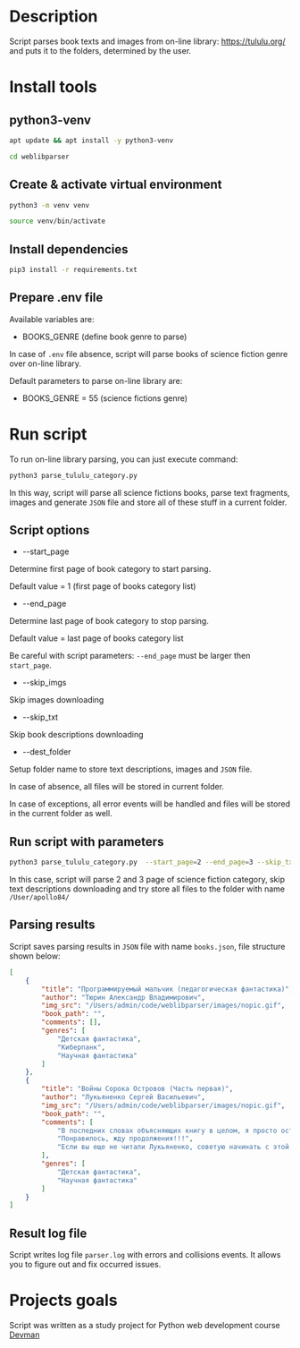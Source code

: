 # Description

Script parses book texts and images from on-line library: https://tululu.org/ and puts it to the folders, determined by the user.

# Install tools

## python3-venv
```bash
apt update && apt install -y python3-venv

cd weblibparser
```

## Create & activate virtual environment
```bash
python3 -m venv venv

source venv/bin/activate
```

## Install dependencies

```bash
pip3 install -r requirements.txt
```

## Prepare .env file

Available variables are:

- BOOKS_GENRE  (define book genre to parse)

In case of `.env` file absence, script will parse books of science fiction genre over on-line library.

Default parameters to parse on-line library are:

- BOOKS_GENRE = 55    (science fictions genre)


# Run script

To run on-line library parsing, you can just execute command:

```bash
python3 parse_tululu_category.py
```

In this way, script will parse all science fictions books, parse text fragments, images and generate `JSON` file and store all of these stuff in a current folder.


## Script options

- --start_page

Determine first page of book category to start parsing.

Default value = 1 (first page of books category list)

- --end_page

Determine last page of book category to stop parsing.

Default value =  last page of books category list

Be careful with script parameters: `--end_page` must be larger then `start_page`.

- --skip_imgs

Skip images downloading

- --skip_txt

Skip book descriptions downloading

- --dest_folder

Setup folder name to store text descriptions, images and `JSON` file.

In case of absence, all files will be stored in current folder.

In case of exceptions, all error events will be handled and files will be stored in the current folder as well.


## Run script with parameters

```bash
python3 parse_tululu_category.py  --start_page=2 --end_page=3 --skip_txt --dest_folder=/User/apollo84/ 
```

In this case, script will parse 2 and 3 page of science fiction category, skip text descriptions downloading and try store all files to the folder with name `/User/apollo84/`

## Parsing results

Script saves parsing results in `JSON` file with name `books.json`, file structure shown below:


```json
[
    {
        "title": "Программируемый мальчик (педагогическая фантастика)",
        "author": "Тюрин Александр Владимирович",
        "img_src": "/Users/admin/code/weblibparser/images/nopic.gif",
        "book_path": "",
        "comments": [],
        "genres": [
            "Детская фантастика",
            "Киберпанк",
            "Научная фантастика"
        ]
    },
    {
        "title": "Войны Сорока Островов (Часть первая)",
        "author": "Лукьяненко Сергей Васильевич",
        "img_src": "/Users/admin/code/weblibparser/images/nopic.gif",
        "book_path": "",
        "comments": [
            "В последних словах объясняющих книгу в целом, я просто остановился и думал..., а ведь правда всё именно так. ",
            "Понравилось, жду продолжения!!!",
            "Если вы еще не читали Лукьяненко, советую начинать с этой книги. Она, как простая но забойная песня в концерте, покажет вам, ваш ли это автор. (Мне ОЧЕНЬ нравтися)."
        ],
        "genres": [
            "Детская фантастика",
            "Научная фантастика"
        ]
    } 
] 
```

## Result log file

Script writes log file `parser.log` with errors and collisions events. It allows you to figure out and fix occurred issues. 

# Projects goals

Script was written as a study project for Python web development course [Devman](https://dvmn.org)
